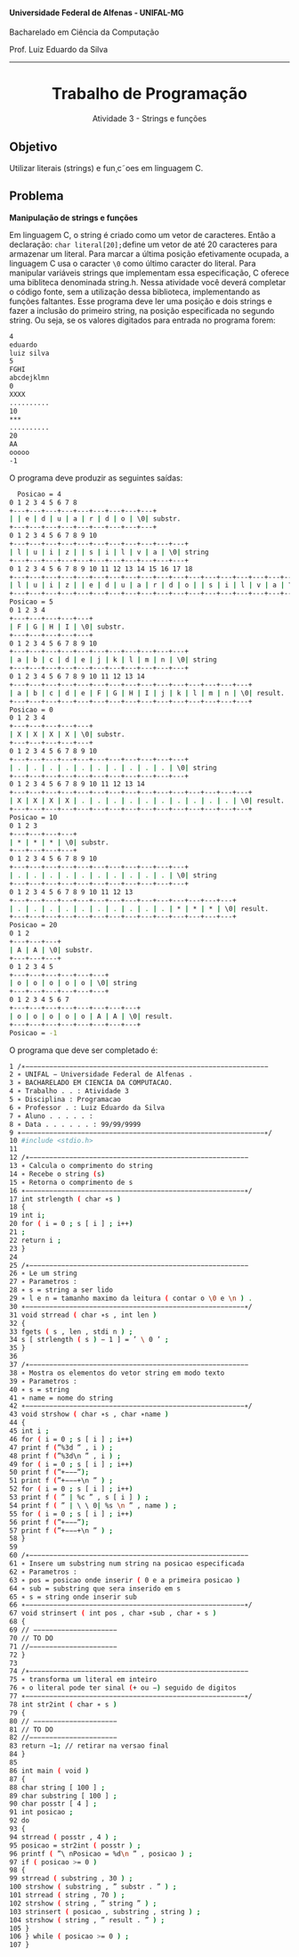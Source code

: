 #### Universidade Federal de Alfenas - UNIFAL-MG
Bacharelado em Ciência da Computação

Prof. Luiz Eduardo da Silva

<hr>
<div align="center">
<h1>Trabalho de Programação</h1>
    <p>Atividade 3 -  Strings e funções</p>
</div>

## Objetivo
Utilizar literais (strings) e fun¸c˜oes em linguagem C.

## Problema
<b>Manipulação de strings e funções</b>

Em linguagem C, o string é criado como um vetor de caracteres. Então a declaração: `char literal[20];`define um vetor de até 20 caracteres para armazenar um literal. 
Para marcar a última posição efetivamente ocupada, a linguagem C usa o caracter `\0` como último caracter do literal. Para manipular variáveis strings que 
implementam essa especificação, C oferece uma bibliteca denominada string.h. Nessa atividade você deverá completar o código fonte, sem a utilização dessa biblioteca, 
implementando as funções faltantes. Esse programa deve ler uma posição e dois strings e fazer a inclusão do primeiro string, na posição especificada no
segundo string. Ou seja, se os valores digitados para entrada no programa forem:

```bash
4
eduardo
luiz silva
5
FGHI
abcdejklmn
0
XXXX
..........
10
***
..........
20
AA
ooooo
-1
```

O programa deve produzir as seguintes saídas:

```bash
  Posicao = 4
0 1 2 3 4 5 6 7 8
+---+---+---+---+---+---+---+---+---+
| | e | d | u | a | r | d | o | \0| substr.
+---+---+---+---+---+---+---+---+---+
0 1 2 3 4 5 6 7 8 9 10
+---+---+---+---+---+---+---+---+---+---+---+
| l | u | i | z | | s | i | l | v | a | \0| string
+---+---+---+---+---+---+---+---+---+---+---+
0 1 2 3 4 5 6 7 8 9 10 11 12 13 14 15 16 17 18
+---+---+---+---+---+---+---+---+---+---+---+---+---+---+---+---+---+---+---+
| l | u | i | z | | e | d | u | a | r | d | o | | s | i | l | v | a | \0| result.
+---+---+---+---+---+---+---+---+---+---+---+---+---+---+---+---+---+---+---+
Posicao = 5
0 1 2 3 4
+---+---+---+---+---+
| F | G | H | I | \0| substr.
+---+---+---+---+---+
0 1 2 3 4 5 6 7 8 9 10
+---+---+---+---+---+---+---+---+---+---+---+
| a | b | c | d | e | j | k | l | m | n | \0| string
+---+---+---+---+---+---+---+---+---+---+---+
0 1 2 3 4 5 6 7 8 9 10 11 12 13 14
+---+---+---+---+---+---+---+---+---+---+---+---+---+---+---+
| a | b | c | d | e | F | G | H | I | j | k | l | m | n | \0| result.
+---+---+---+---+---+---+---+---+---+---+---+---+---+---+---+
Posicao = 0
0 1 2 3 4
+---+---+---+---+---+
| X | X | X | X | \0| substr.
+---+---+---+---+---+
0 1 2 3 4 5 6 7 8 9 10
+---+---+---+---+---+---+---+---+---+---+---+
| . | . | . | . | . | . | . | . | . | . | \0| string
+---+---+---+---+---+---+---+---+---+---+---+
0 1 2 3 4 5 6 7 8 9 10 11 12 13 14
+---+---+---+---+---+---+---+---+---+---+---+---+---+---+---+
| X | X | X | X | . | . | . | . | . | . | . | . | . | . | \0| result.
+---+---+---+---+---+---+---+---+---+---+---+---+---+---+---+
Posicao = 10
0 1 2 3
+---+---+---+---+
| * | * | * | \0| substr.
+---+---+---+---+
0 1 2 3 4 5 6 7 8 9 10
+---+---+---+---+---+---+---+---+---+---+---+
| . | . | . | . | . | . | . | . | . | . | \0| string
+---+---+---+---+---+---+---+---+---+---+---+
0 1 2 3 4 5 6 7 8 9 10 11 12 13
+---+---+---+---+---+---+---+---+---+---+---+---+---+---+
| . | . | . | . | . | . | . | . | . | . | * | * | * | \0| result.
+---+---+---+---+---+---+---+---+---+---+---+---+---+---+
Posicao = 20
0 1 2
+---+---+---+
| A | A | \0| substr.
+---+---+---+
0 1 2 3 4 5
+---+---+---+---+---+---+
| o | o | o | o | o | \0| string
+---+---+---+---+---+---+
0 1 2 3 4 5 6 7
+---+---+---+---+---+---+---+---+
| o | o | o | o | o | A | A | \0| result.
+---+---+---+---+---+---+---+---+
Posicao = -1

```

O programa que deve ser completado é:

```bash
1 /∗−−−−−−−−−−−−−−−−−−−−−−−−−−−−−−−−−−−−−−−−−−−−−−−−−−−−−−−−−−−−−
2 ∗ UNIFAL − Universidade Federal de Alfenas .
3 ∗ BACHARELADO EM CIENCIA DA COMPUTACAO.
4 ∗ Trabalho . . : Atividade 3
5 ∗ Disciplina : Programacao
6 ∗ Professor . : Luiz Eduardo da Silva
7 ∗ Aluno . . . . . : 
8 ∗ Data . . . . . . : 99/99/9999
9 ∗−−−−−−−−−−−−−−−−−−−−−−−−−−−−−−−−−−−−−−−−−−−−−−−−−−−−−−−−−−−−−∗/
10 #include <stdio.h>
11
12 /∗−−−−−−−−−−−−−−−−−−−−−−−−−−−−−−−−−−−−−−−−−−−−−−−−−−−−−−−
13 ∗ Calcula o comprimento do string
14 ∗ Recebe o string (s)
15 ∗ Retorna o comprimento de s
16 ∗−−−−−−−−−−−−−−−−−−−−−−−−−−−−−−−−−−−−−−−−−−−−−−−−−−−−−−−∗/
17 int strlength ( char ∗s )
18 {
19 int i;
20 for ( i = 0 ; s [ i ] ; i++)
21 ;
22 return i ;
23 }
24
25 /∗−−−−−−−−−−−−−−−−−−−−−−−−−−−−−−−−−−−−−−−−−−−−−−−−−−−−−−−
26 ∗ Le um string
27 ∗ Parametros :
28 ∗ s = string a ser lido
29 ∗ l e n = tamanho maximo da leitura ( contar o \0 e \n ) .
30 ∗−−−−−−−−−−−−−−−−−−−−−−−−−−−−−−−−−−−−−−−−−−−−−−−−−−−−−−−∗/
31 void strread ( char ∗s , int len )
32 {
33 fgets ( s , len , stdi n ) ;
34 s [ strlength ( s ) − 1 ] = ’ \ 0 ’ ;
35 }
36
37 /∗−−−−−−−−−−−−−−−−−−−−−−−−−−−−−−−−−−−−−−−−−−−−−−−−−−−−−−−
38 ∗ Mostra os elementos do vetor string em modo texto
39 ∗ Parametros :
40 ∗ s = string
41 ∗ name = nome do string
42 ∗−−−−−−−−−−−−−−−−−−−−−−−−−−−−−−−−−−−−−−−−−−−−−−−−−−−−−−−∗/
43 void strshow ( char ∗s , char ∗name )
44 {
45 int i ;
46 for ( i = 0 ; s [ i ] ; i++)
47 print f (”%3d ” , i ) ;
48 print f (”%3d\n ” , i ) ;
49 for ( i = 0 ; s [ i ] ; i++)
50 print f (”+−−−”);
51 print f (”+−−−+\n ” ) ;
52 for ( i = 0 ; s [ i ] ; i++)
53 print f ( ” | %c ” , s [ i ] ) ;
54 print f ( ” | \ \ 0| %s \n ” , name ) ;
55 for ( i = 0 ; s [ i ] ; i++)
56 print f (”+−−−”);
57 print f (”+−−−+\n ” ) ;
58 }
59
60 /∗−−−−−−−−−−−−−−−−−−−−−−−−−−−−−−−−−−−−−−−−−−−−−−−−−−−−−−−
61 ∗ Insere um substring num string na posicao especificada
62 ∗ Parametros :
63 ∗ pos = posicao onde inserir ( 0 e a primeira posicao )
64 ∗ sub = substring que sera inserido em s
65 ∗ s = string onde inserir sub
66 ∗−−−−−−−−−−−−−−−−−−−−−−−−−−−−−−−−−−−−−−−−−−−−−−−−−−−−−−−∗/
67 void strinsert ( int pos , char ∗sub , char ∗ s )
68 {
69 // −−−−−−−−−−−−−−−−−−−−−
70 // TO DO
71 //−−−−−−−−−−−−−−−−−−−−−−
72 }
73
74 /∗−−−−−−−−−−−−−−−−−−−−−−−−−−−−−−−−−−−−−−−−−−−−−−−−−−−−−−−
75 ∗ transforma um literal em inteiro
76 ∗ o literal pode ter sinal (+ ou −) seguido de digitos
77 ∗−−−−−−−−−−−−−−−−−−−−−−−−−−−−−−−−−−−−−−−−−−−−−−−−−−−−−−−∗/
78 int str2int ( char ∗ s )
79 {
80 // −−−−−−−−−−−−−−−−−−−−−
81 // TO DO
82 //−−−−−−−−−−−−−−−−−−−−−−
83 return −1; // retirar na versao final
84 }
85
86 int main ( void )
87 {
88 char string [ 100 ] ;
89 char substring [ 100 ] ;
90 char posstr [ 4 ] ;
91 int posicao ;
92 do
93 {
94 strread ( posstr , 4 ) ;
95 posicao = str2int ( posstr ) ;
96 printf ( ”\ nPosicao = %d\n ” , posicao ) ;
97 if ( posicao >= 0 )
98 {
99 strread ( substring , 30 ) ;
100 strshow ( substring , ” substr . ” ) ;
101 strread ( string , 70 ) ;
102 strshow ( string , ” string ” ) ;
103 strinsert ( posicao , substring , string ) ;
104 strshow ( string , ” result . ” ) ;
105 }
106 } while ( posicao >= 0 ) ;
107 }
```
